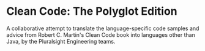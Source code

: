 # Clean Code: The Polyglot Edition

A collaborative attempt to translate the language-specific code samples and advice from Robert C. Martin's Clean Code book into languages other than Java, by the Pluralsight Engineering teams.
